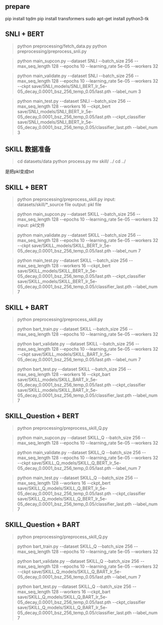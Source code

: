 ## prepare
pip install tqdm
pip install transformers
sudo apt-get install python3-tk 


## SNLI + BERT
> python preprocessing/fetch_data.py
> python preprocessing/preprocess_snli.py

> python main_supcon.py --dataset SNLI  --batch_size 256 --max_seq_length 128 --epochs 10 --learning_rate 5e-05 --workers 32

> python main_validate.py --dataset SNLI --batch_size 256 --max_seq_length 128 --epochs 10 --learning_rate 5e-05 --workers 32 --ckpt save/SNLI_models/SNLI_BERT_lr_5e-05_decay_0.0001_bsz_256_temp_0.05/last.pth --label_num 3

> python main_test.py --dataset SNLI --batch_size 256 --max_seq_length 128 --workers 16 --ckpt_bert save/SNLI_models/SNLI_BERT_lr_5e-05_decay_0.0001_bsz_256_temp_0.05/last.pth --ckpt_classifier save/SNLI_models/SNLI_BERT_lr_5e-05_decay_0.0001_bsz_256_temp_0.05/classifier_last.pth --label_num 3

## SKILL 数据准备
> cd datasets/data
> python process.py
> mv skill/ ../
> cd ../

是把pkl变成txt

## SKILL + BERT
> python preprocessing/preprocess_skill.py
input: datasets/skill/*_source file
output: pkl file

> python main_supcon.py --dataset SKILL  --batch_size 256 --max_seq_length 128 --epochs 10 --learning_rate 5e-05 --workers 32
input: pkl文件

> python main_validate.py --dataset SKILL --batch_size 256 --max_seq_length 128 --epochs 10 --learning_rate 5e-05 --workers 32 --ckpt save/SKILL_models/SKILL_BERT_lr_5e-05_decay_0.0001_bsz_256_temp_0.05/last.pth --label_num 7

> python main_test.py --dataset SKILL --batch_size 256 --max_seq_length 128 --workers 16 --ckpt_bert save/SKILL_models/SKILL_BERT_lr_5e-05_decay_0.0001_bsz_256_temp_0.05/last.pth --ckpt_classifier save/SKILL_models/SKILL_BERT_lr_5e-05_decay_0.0001_bsz_256_temp_0.05/classifier_last.pth --label_num 7


## SKILL + BART
> python preprocessing/preprocess_skill.py

> python bart_train.py --dataset SKILL  --batch_size 256 --max_seq_length 128 --epochs 10 --learning_rate 5e-05 --workers 32

> python bart_validate.py --dataset SKILL --batch_size 256 --max_seq_length 128 --epochs 10 --learning_rate 5e-05 --workers 32 --ckpt save/SKILL_models/SKILL_BART_lr_5e-05_decay_0.0001_bsz_256_temp_0.05/last.pth --label_num 7

> python bart_test.py --dataset SKILL --batch_size 256 --max_seq_length 128 --workers 16 --ckpt_bart save/SKILL_models/SKILL_BART_lr_5e-05_decay_0.0001_bsz_256_temp_0.05/last.pth --ckpt_classifier save/SKILL_models/SKILL_BART_lr_5e-05_decay_0.0001_bsz_256_temp_0.05/classifier_last.pth --label_num 7


## SKILL_Question + BERT
> python preprocessing/preprocess_skill_Q.py

> python main_supcon.py --dataset SKILL_Q  --batch_size 256 --max_seq_length 128 --epochs 10 --learning_rate 5e-05 --workers 32

> python main_validate.py --dataset SKILL_Q --batch_size 256 --max_seq_length 128 --epochs 10 --learning_rate 5e-05 --workers 32 --ckpt save/SKILL_Q_models/SKILL_Q_BERT_lr_5e-05_decay_0.0001_bsz_256_temp_0.05/last.pth --label_num 7

> python main_test.py --dataset SKILL_Q --batch_size 256 --max_seq_length 128 --workers 16 --ckpt_bert save/SKILL_Q_models/SKILL_Q_BERT_lr_5e-05_decay_0.0001_bsz_256_temp_0.05/last.pth --ckpt_classifier save/SKILL_Q_models/SKILL_Q_BERT_lr_5e-05_decay_0.0001_bsz_256_temp_0.05/classifier_last.pth --label_num 7


## SKILL_Question + BART
> python preprocessing/preprocess_skill_Q.py

>python bart_train.py --dataset SKILL_Q  --batch_size 256 --max_seq_length 128 --epochs 10 --learning_rate 5e-05 --workers 32

> python bart_validate.py --dataset SKILL_Q --batch_size 256 --max_seq_length 128 --epochs 10 --learning_rate 5e-05 --workers 32 --ckpt save/SKILL_Q_models/SKILL_Q_BART_lr_5e-05_decay_0.0001_bsz_256_temp_0.05/last.pth --label_num 7

> python bart_test.py --dataset SKILL_Q --batch_size 256 --max_seq_length 128 --workers 16 --ckpt_bart save/SKILL_Q_models/SKILL_Q_BART_lr_5e-05_decay_0.0001_bsz_256_temp_0.05/last.pth --ckpt_classifier save/SKILL_Q_models/SKILL_Q_BART_lr_5e-05_decay_0.0001_bsz_256_temp_0.05/classifier_last.pth --label_num 7
